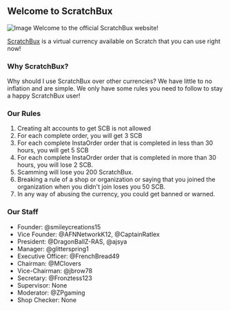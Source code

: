 ## Welcome to ScratchBux
![Image](http://i63.tinypic.com/2vl0js9.jpg)
Welcome to the official ScratchBux website!

[ScratchBux](https://scratch.mit.edu/discuss/topic/353268) is a virtual currency available on Scratch that you can use right now!

### Why ScratchBux?

Why should I use ScratchBux over other currencies?
We have little to no inflation and are simple. We only have some rules you need to follow to stay a happy ScratchBux user!

### Our Rules

1. Creating alt accounts to get SCB is not allowed
2. For each complete order, you will get 3 SCB
3. For each complete InstaOrder order that is completed in less than 30 hours, you will get 5 SCB
4. For each complete InstaOrder order that is completed in more than 30 hours, you will lose 2 SCB.
5. Scamming will lose you 200 ScratchBux.
6. Breaking a rule of a shop or organization or saying that you joined the organization when you didn't join loses you 50 SCB.
6. In any way of abusing the currency, you could get banned or warned.

### Our Staff

- Founder: @smileycreations15
- Vice Founder: @AFNNetworkK12, @CaptainRatlex
- President: @DragonBallZ-RAS, @ajsya
- Manager: @glitterspring1
- Executive Officer: @FrenchBread49
- Chairman: @MClovers
- Vice-Chairman: @jbrow78
- Secretary: @Fronztess123
- Supervisor: None
- Moderator: @ZPgaming
- Shop Checker: None
